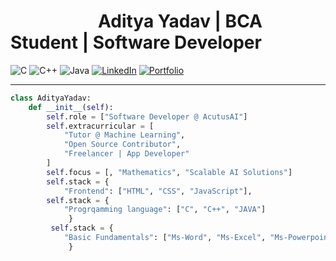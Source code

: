 # &emsp;&emsp;&emsp;&emsp;&emsp;Aditya Yadav | BCA Student | Software Developer 
![C](https://img.shields.io/badge/C-00599C?style=for-the-badge&logo=c&logoColor=white)
![C++](https://img.shields.io/badge/C++-00599C?style=for-the-badge&logo=c%2B%2B&logoColor=white)
![Java](https://img.shields.io/badge/Java-ED8B00?style=for-the-badge&logo=openjdk&logoColor=white)
[![LinkedIn](https://img.shields.io/badge/LinkedIn-blue?style=for-the-badge&logo=linkedin)](https://www.linkedin.com/in/aditya-yadav-42bb12373)
[![Portfolio](https://img.shields.io/badge/Portfolio-orange?style=for-the-badge&logo=firefox)]( https://adityayadav-codes.github.io/My-Portfolio/)

---

```python
class AdityaYadav:
    def __init__(self):
        self.role = ["Software Developer @ AcutusAI"]
        self.extracurricular = [
            "Tutor @ Machine Learning",
            "Open Source Contributor",
            "Freelancer | App Developer"
        ]
        self.focus = [, "Mathematics", "Scalable AI Solutions"]
        self.stack = {
            "Frontend": ["HTML", "CSS", "JavaScript"],
        self.stack = {
            "Progrqamming language": ["C", "C++", "JAVA"]
             }
         self.stack = {
            "Basic Fundamentals": ["Ms-Word", "Ms-Excel", "Ms-Powerpoint"]
             }
